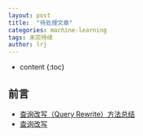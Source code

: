 ```yaml
---
layout: post
title:  "待处理文章"
categories: machine-learning
tags: 未完待续
author: lrj
---
```


* content
{:toc}


## 前言
* [查询改写（Query Rewrite）方法总结](http://xudongyang.coding.me/query-rewrite/)
* [查询改写](https://www.cnblogs.com/donganwangshi/p/5974580.html)


